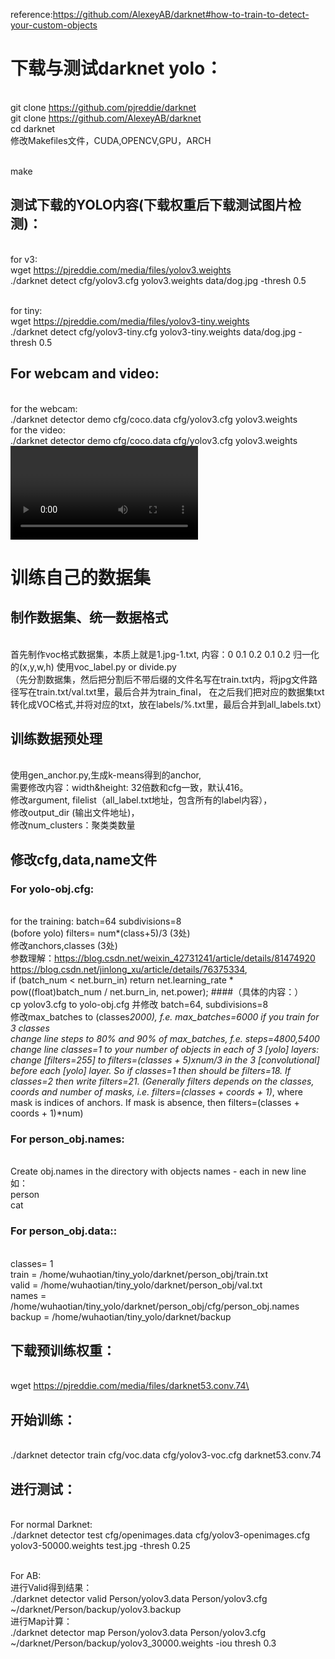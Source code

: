 reference:https://github.com/AlexeyAB/darknet#how-to-train-to-detect-your-custom-objects
# 下载与测试darknet yolo：
<br>git clone https://github.com/pjreddie/darknet
<br>git clone https://github.com/AlexeyAB/darknet
<br>cd darknet
<br>修改Makefiles文件，CUDA,OPENCV,GPU，ARCH

<br>make

## 测试下载的YOLO内容(下载权重后下载测试图片检测)：
<br> for v3:
<br> wget https://pjreddie.com/media/files/yolov3.weights
<br> ./darknet detect cfg/yolov3.cfg yolov3.weights data/dog.jpg -thresh 0.5

<br> for tiny:
<br> wget https://pjreddie.com/media/files/yolov3-tiny.weights
<br> ./darknet detect cfg/yolov3-tiny.cfg yolov3-tiny.weights data/dog.jpg -thresh 0.5


## For webcam and video:
<br> for the webcam:
<br> ./darknet detector demo cfg/coco.data cfg/yolov3.cfg yolov3.weights
<br> for the video:
<br>./darknet detector demo cfg/coco.data cfg/yolov3.cfg yolov3.weights <video file>

# 训练自己的数据集
## 制作数据集、统一数据格式
<br> 首先制作voc格式数据集，本质上就是1.jpg-1.txt, 内容：0 0.1 0.2 0.1 0.2 归一化的(x,y,w,h) 使用voc_label.py or divide.py 
<br>（先分割数据集，然后把分割后不带后缀的文件名写在train.txt内，将jpg文件路径写在train.txt/val.txt里，最后合并为train_final，
在之后我们把对应的数据集txt转化成VOC格式,并将对应的txt，放在labels/%.txt里，最后合并到all_labels.txt）

## 训练数据预处理
<br>使用gen_anchor.py,生成k-means得到的anchor,
<br>需要修改内容：width&height: 32倍数和cfg一致，默认416。
<br>修改argument, filelist（all_label.txt地址，包含所有的label内容），
<br>修改output_dir (输出文件地址)，
<br>修改num_clusters：聚类类数量

## 修改cfg,data,name文件
### For yolo-obj.cfg:
<br> for the training: batch=64 subdivisions=8
<br> (bofore yolo) filters= num*(class+5)/3 (3处)
<br> 修改anchors,classes (3处)
<br>参数理解：https://blog.csdn.net/weixin_42731241/article/details/81474920
<br>https://blog.csdn.net/jinlong_xu/article/details/76375334,
<br>if (batch_num < net.burn_in) return net.learning_rate * pow((float)batch_num / net.burn_in, net.power); 
####（具体的内容：）
<br> cp yolov3.cfg to yolo-obj.cfg 并修改 batch=64, subdivisions=8
<br> 修改max_batches to (classes*2000), f.e. max_batches=6000 if you train for 3 classes
<br> change line steps to 80% and 90% of max_batches, f.e. steps=4800,5400
<br> change line classes=1 to your number of objects in each of 3 [yolo] layers:
<br> change [filters=255] to filters=(classes + 5)xnum/3 in the 3 [convolutional] before each [yolo] layer. So if classes=1 then should be filters=18. If classes=2 then write filters=21. (Generally filters depends on the classes, coords and number of masks, i.e. filters=(classes + coords + 1)*<number of mask>, where mask is indices of anchors. If mask is absence, then filters=(classes + coords + 1)*num)

### For person_obj.names:
<br> Create obj.names in the directory with objects names - each in new line 
<br> 如：
<br>person
<br>cat



### For person_obj.data::
<br>classes= 1
<br>train  = /home/wuhaotian/tiny_yolo/darknet/person_obj/train.txt
<br>valid  = /home/wuhaotian/tiny_yolo/darknet/person_obj/val.txt
<br>names  = /home/wuhaotian/tiny_yolo/darknet/person_obj/cfg/person_obj.names
<br>backup = /home/wuhaotian/tiny_yolo/darknet/backup

## 下载预训练权重：
<br> wget https://pjreddie.com/media/files/darknet53.conv.74\

## 开始训练：
<br> ./darknet detector train cfg/voc.data cfg/yolov3-voc.cfg darknet53.conv.74

## 进行测试：
<br> For normal Darknet:
<br> ./darknet detector test cfg/openimages.data cfg/yolov3-openimages.cfg yolov3-50000.weights test.jpg -thresh 0.25



<br> For AB:
<br> 进行Valid得到结果：
<br> ./darknet detector valid Person/yolov3.data  Person/yolov3.cfg ~/darknet/Person/backup/yolov3.backup
<br> 进行Map计算：
<br> ./darknet detector map Person/yolov3.data  Person/yolov3.cfg ~/darknet/Person/backup/yolov3_30000.weights -iou thresh 0.3
